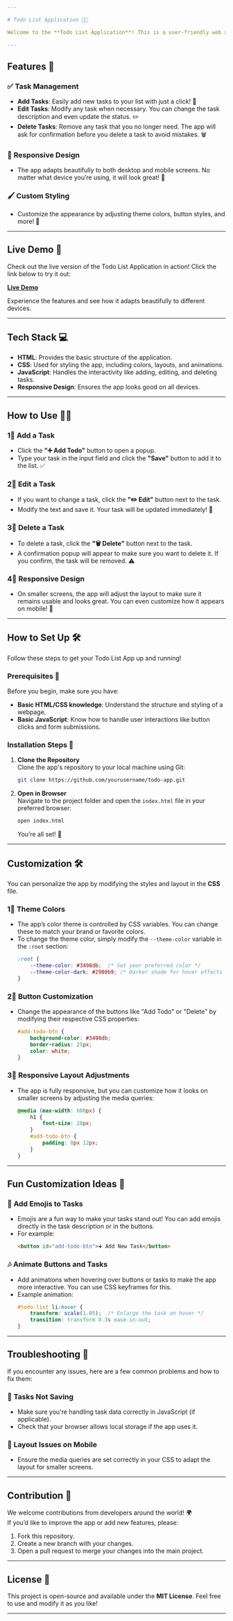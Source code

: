 ```yaml
---

# Todo List Application 📍✨

Welcome to the **Todo List Application**! This is a user-friendly web app designed to help you keep track of your tasks and stay organized. It’s simple, effective, and fun to use. 😄

---
```


## Features 🚀

### ✅ **Task Management**
- **Add Tasks**: Easily add new tasks to your list with just a click! 🎉
- **Edit Tasks**: Modify any task when necessary. You can change the task description and even update the status. ✏️
- **Delete Tasks**: Remove any task that you no longer need. The app will ask for confirmation before you delete a task to avoid mistakes. 🗑️

### 📱 **Responsive Design**
- The app adapts beautifully to both desktop and mobile screens. No matter what device you’re using, it will look great! 📲

### 🖌️ **Custom Styling**
- Customize the appearance by adjusting theme colors, button styles, and more! 🌈

---

## Live Demo 🚀

Check out the live version of the Todo List Application in action! Click the link below to try it out:

[**Live Demo**](https://yourusername.github.io/todo-app/)

Experience the features and see how it adapts beautifully to different devices.

---

## Tech Stack 💻

- **HTML**: Provides the basic structure of the application.
- **CSS**: Used for styling the app, including colors, layouts, and animations.
- **JavaScript**: Handles the interactivity like adding, editing, and deleting tasks.
- **Responsive Design**: Ensures the app looks good on all devices.

---

## How to Use 🧑‍💻

### 1⃣ **Add a Task**
   - Click the **"➕ Add Todo"** button to open a popup.
   - Type your task in the input field and click the **"Save"** button to add it to the list. ✅

### 2⃣ **Edit a Task**
   - If you want to change a task, click the **"✏️ Edit"** button next to the task.
   - Modify the text and save it. Your task will be updated immediately! 🔄

### 3⃣ **Delete a Task**
   - To delete a task, click the **"🗑️ Delete"** button next to the task.
   - A confirmation popup will appear to make sure you want to delete it. If you confirm, the task will be removed. ⚠️

### 4⃣ **Responsive Design**
   - On smaller screens, the app will adjust the layout to make sure it remains usable and looks great. You can even customize how it appears on mobile! 📱

---

## How to Set Up 🛠️

Follow these steps to get your Todo List App up and running!

### Prerequisites 🔧
Before you begin, make sure you have:
- **Basic HTML/CSS knowledge**: Understand the structure and styling of a webpage.
- **Basic JavaScript**: Know how to handle user interactions like button clicks and form submissions.

### Installation Steps 🏁

1. **Clone the Repository**  
   Clone the app's repository to your local machine using Git:
   ```bash
   git clone https://github.com/yourusername/todo-app.git
   ```

2. **Open in Browser**  
   Navigate to the project folder and open the `index.html` file in your preferred browser:
   ```bash
   open index.html
   ```
   You’re all set! 🎉

---

## Customization 🛠️

You can personalize the app by modifying the styles and layout in the **CSS** file.

### 1⃣ **Theme Colors**
   - The app’s color theme is controlled by CSS variables. You can change these to match your brand or favorite colors.
   - To change the theme color, simply modify the `--theme-color` variable in the `:root` section:
     ```css
     :root {
         --theme-color: #3498db;  /* Set your preferred color */
         --theme-color-dark: #2980b9; /* Darker shade for hover effects */
     }
     ```

### 2⃣ **Button Customization**
   - Change the appearance of the buttons like "Add Todo" or "Delete" by modifying their respective CSS properties:
     ```css
     #add-todo-btn {
         background-color: #3498db;
         border-radius: 25px;
         color: white;
     }
     ```

### 3⃣ **Responsive Layout Adjustments**
   - The app is fully responsive, but you can customize how it looks on smaller screens by adjusting the media queries:
     ```css
     @media (max-width: 600px) {
         h1 {
             font-size: 28px;
         }
         #add-todo-btn {
             padding: 8px 12px;
         }
     }
     ```

---

## Fun Customization Ideas 🎨

### 🌟 **Add Emojis to Tasks**
   - Emojis are a fun way to make your tasks stand out! You can add emojis directly in the task description or in the buttons.
   - For example:
     ```html
     <button id="add-todo-btn">➕ Add New Task</button>
     ```

### 🎶 **Animate Buttons and Tasks**
   - Add animations when hovering over buttons or tasks to make the app more interactive. You can use CSS keyframes for this.
   - Example animation:
     ```css
     #todo-list li:hover {
         transform: scale(1.05);  /* Enlarge the task on hover */
         transition: transform 0.3s ease-in-out;
     }
     ```

---

## Troubleshooting 🔧

If you encounter any issues, here are a few common problems and how to fix them:

### 🛑 **Tasks Not Saving**
   - Make sure you're handling task data correctly in JavaScript (if applicable).
   - Check that your browser allows local storage if the app uses it.

### 🛑 **Layout Issues on Mobile**
   - Ensure the media queries are set correctly in your CSS to adapt the layout for smaller screens.

---

## Contribution 🤝

We welcome contributions from developers around the world! 🌍  
If you’d like to improve the app or add new features, please:
1. Fork this repository.
2. Create a new branch with your changes.
3. Open a pull request to merge your changes into the main project.

---

## License 📜

This project is open-source and available under the **MIT License**. Feel free to use and modify it as you like!

---

